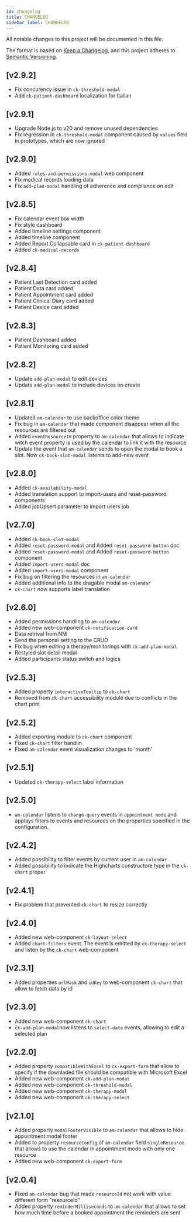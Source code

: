 ```yaml
---
id: changelog
title: CHANGELOG
sidebar_label: CHANGELOG
---
```


<!--
WARNING: this file was automatically generated by Mia-Platform Doc Aggregator.
DO NOT MODIFY IT BY HAND.
Instead, modify the source file and run the aggregator to regenerate this file.
-->

All notable changes to this project will be documented in this file.

The format is based on [Keep a Changelog](https://keepachangelog.com/en/1.0.0/),
and this project adheres to [Semantic Versioning](https://semver.org/spec/v2.0.0.html).

## [v2.9.2]

- Fix concurency issue in `ck-threshold-modal`
- Add `ck-patient-dashboard` localization for Italian

## [v2.9.1]

- Upgrade Node.js to v20 and remove unused dependencies
- Fix regression in `ck-threshold-modal` component caused by `values` field in prototypes, which are now ignored

## [v2.9.0]

- Added `roles-and-permissions-modal` web component
- Fix medical records loading data
- Fix `add-plan-modal` handling of adherence and compliance on edit

## [v2.8.5]

- Fix calendar event box width
- Fix style dashboard
- Added timeline settings component
- Added timeline component
- Added Report Collapsable card in `ck-patient-dashboard`
- Added `ck-medical-records`

## [v2.8.4]

- Patient Last Detection card added
- Patient Data card added
- Patient Appointment card added
- Patient Clinical Diary card added
- Patient Device card added

## [v2.8.3]

- Patient Dashboard added
- Patient Monitoring card added

## [v2.8.2]

- Update `add-plan-modal` to edit devices
- Update `add-plan-modal` to include devices on create

## [v2.8.1]

- Updated `am-calendar` to use backoffice color theme
- Fix bug in `am-calendar` that made component disappear when all the resources are filtered out
- Added `eventResourceId` property to `am-calendar` that allows to indicate witch event property is used by the calendar to link it with the resource
- Update the event that `am-calendar` sends to open the modal to book a slot. Now `ck-book-slot-modal` listents to add-new event

## [v2.8.0]

- Added `ck-availability-modal`
- Added translation support to import-users and reset-password components
- Added jobUpsert parameter to import users job

## [v2.7.0]

- Added `ck-book-slot-modal`
- Added `reset-password-modal` and Added `reset-password-button` doc
- Added `reset-password-modal` and Added `reset-password-button` component
- Added `import-users-modal` doc
- Added `import-users-modal` component
- Fix bug on filtering the resources in `am-calendar`
- Added additional info to the dragable modal `am-calendar`
- `ck-chart` now supports label translation

## [v2.6.0]

- Added permissions handling to `am-calendar`
- Added new web-component `ck-notification-card`
- Data retrival from NM
- Send the personal setting to the CRUD 
- Fix bug when editing a therapy/monitorings with `ck-add-plan-modal`  
- Restyled slot detail modal
- Added participants status switch and logics

## [v2.5.3]

- Added property `interactiveTooltip` to `ck-chart`
- Removed from `ck-chart` accessibility module due to conflicts in the chart print 

## [v2.5.2]

- Added exporting module to `ck-chart` component
- Fixed `ck-chart` filter handlin
- Fixed `am-calendar` event visualization changes to 'month'
  
## [v2.5.1]

- Updated `ck-therapy-select` label information
  
## [v2.5.0]

- `am-calendar` listens to `change-query` events in `appointment mode` and applays filters to events and resources on the properties specified in the configuration.

## [v2.4.2]

- Added possibility to filter events by current user in `am-calendar`
- Added possibility to indicate the Highcharts constructore type in the `ck-chart` proper
  
## [v2.4.1]

- Fix problem that prevented `ck-chart` to resize correctly

## [v2.4.0]

- Added new web-component `ck-layout-select`
- Added `chart-filters` event. The event is emitted by `ck-therapy-select` and listen by the `ck-chart` web-component

## [v2.3.1]

- Added properties `urlMask` and `idKey` to web-component `ck-chart` that allow to fetch data by id  
  
## [v2.3.0]

- Added new web-component `ck-chart`
- `ck-add-plan-modal`now listens to `select-data` events, allowing to edit a selected plan
  
## [v2.2.0]

- Added property `compatibleWithExcel` to `ck-export-form` that allow to specify if the downladed file should be compatible with Microsoft Excel
- Added new web-component `ck-add-plan-modal`
- Added new web-component `ck-threshold-modal`
- Added new web-component `ck-therapy-modal`
- Added new web-component `ck-therapy-select`

## [v2.1.0]

- Added property `modalFooterVisible` to `am-calendar` that allows to hide appointment modal footer
- Added to property `resourceConfig` of `am-calendar` field `singleResource` that allows to use the calendar in appointment mode with only one resource
- Added new web-component `ck-export-form`

## [v2.0.4]

- Fixed `am-calendar` bug that made `resourceId` not work with value different form "resourceId"
- Added property `reminderMilliseconds` to `am-calendar` that allows to set how much time before a booked appointment the reminders are sent
